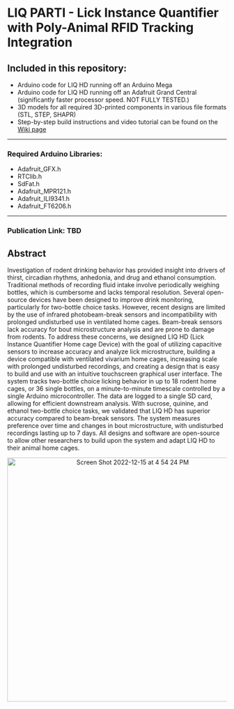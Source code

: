 # LIQ PARTI - Lick Instance Quantifier with Poly-Animal RFID Tracking Integration 

## Included in this repository:
  - Arduino code for LIQ HD running off an Arduino Mega
  - Arduino code for LIQ HD running off an Adafruit Grand Central (significantly faster processor speed. NOT FULLY TESTED.)
  - 3D models for all required 3D-printed components in various file formats (STL, STEP, SHAPR)
  - Step-by-step build instructions and video tutorial can be found on the [Wiki page](https://github.com/nickpetersen93/LIQ_HD/wiki/LIQ-HD---Step-by-Step-Tutorial "LIQ HD - Step-by-Step Tutorial")
  
------------------------------------------------------------------

### Required Arduino Libraries:
  - Adafruit_GFX.h
  - RTClib.h
  - SdFat.h
  - Adafruit_MPR121.h
  - Adafruit_ILI9341.h
  - Adafruit_FT6206.h
  
------------------------------------------------------------------

### Publication Link: TBD


## Abstract

Investigation of rodent drinking behavior has provided insight into drivers of thirst, circadian rhythms, anhedonia, and drug and ethanol consumption. Traditional methods of recording fluid intake involve periodically weighing bottles, which is cumbersome and lacks temporal resolution. Several open-source devices have been designed to improve drink monitoring, particularly for two-bottle choice tasks. However, recent designs are limited by the use of infrared photobeam-break sensors and incompatibility with prolonged undisturbed use in ventilated home cages. Beam-break sensors lack accuracy for bout microstructure analysis and are prone to damage from rodents. To address these concerns, we designed LIQ HD (Lick Instance Quantifier Home cage Device) with the goal of utilizing capacitive sensors to increase accuracy and analyze lick microstructure, building a device compatible with ventilated vivarium home cages, increasing scale with prolonged undisturbed recordings, and creating a design that is easy to build and use with an intuitive touchscreen graphical user interface. The system tracks two-bottle choice licking behavior in up to 18 rodent home cages, or 36 single bottles, on a minute-to-minute timescale controlled by a single Arduino microcontroller. The data are logged to a single SD card, allowing for efficient downstream analysis. With sucrose, quinine, and ethanol two-bottle choice tasks, we validated that LIQ HD has superior accuracy compared to beam-break sensors. The system measures preference over time and changes in bout microstructure, with undisturbed recordings lasting up to 7 days. All designs and software are open-source to allow other researchers to build upon the system and adapt LIQ HD to their animal home cages.


<p align="center">
<img width="560" alt="Screen Shot 2022-12-15 at 4 54 24 PM" src="https://user-images.githubusercontent.com/86747820/207975271-d024acc4-405c-4381-a1c6-2fc56d0128fb.png">
</p>
